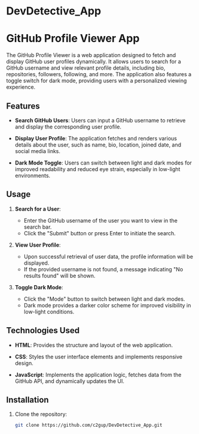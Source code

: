# DevDetective_App


# GitHub Profile Viewer App

The GitHub Profile Viewer is a web application designed to fetch and display GitHub user profiles dynamically. It allows users to search for a GitHub username and view relevant profile details, including bio, repositories, followers, following, and more. The application also features a toggle switch for dark mode, providing users with a personalized viewing experience.

## Features

- **Search GitHub Users**: Users can input a GitHub username to retrieve and display the corresponding user profile.
  
- **Display User Profile**: The application fetches and renders various details about the user, such as name, bio, location, joined date, and social media links.

- **Dark Mode Toggle**: Users can switch between light and dark modes for improved readability and reduced eye strain, especially in low-light environments.

## Usage

1. **Search for a User**:
   - Enter the GitHub username of the user you want to view in the search bar.
   - Click the "Submit" button or press Enter to initiate the search.

2. **View User Profile**:
   - Upon successful retrieval of user data, the profile information will be displayed.
   - If the provided username is not found, a message indicating "No results found" will be shown.

3. **Toggle Dark Mode**:
   - Click the "Mode" button to switch between light and dark modes.
   - Dark mode provides a darker color scheme for improved visibility in low-light conditions.

## Technologies Used

- **HTML**: Provides the structure and layout of the web application.
  
- **CSS**: Styles the user interface elements and implements responsive design.

- **JavaScript**: Implements the application logic, fetches data from the GitHub API, and dynamically updates the UI.

## Installation

1. Clone the repository:

   ```bash
   git clone https://github.com/c2gup/DevDetective_App.git

